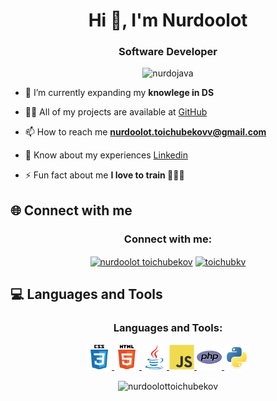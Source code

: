 <h1 align="center">Hi 👋, I'm Nurdoolot</h1>
<h3 align="center">Software Developer</h3>

<p align="center"> <img src="https://komarev.com/ghpvc/?username=nurdojava&label=Profile%20views&color=0e75b6&style=flat" alt="nurdojava" /> </p>

- 🔭 I’m currently expanding my **knowlege in DS**

- 👨‍💻 All of my projects are available at [GitHub](https://github.com/NurdoolotToichubekov)

- 📫 How to reach me **nurdoolot.toichubekovv@gmail.com**

- 📄 Know about my experiences [Linkedin](https://www.linkedin.com/in/nurdoolot-toichubekov/)

- ⚡ Fun fact about me **I love to train 🏋🏻‍♂️**

## 🌐 Connect with me
<h3 align="center">Connect with me:</h3>
<p align="center">
<a href="https://linkedin.com/in/nurdoolot toichubekov" target="blank"><img align="center" src="https://raw.githubusercontent.com/rahuldkjain/github-profile-readme-generator/master/src/images/icons/Social/linked-in-alt.svg" alt="nurdoolot toichubekov" height="30" width="40" /></a>
<a href="https://instagram.com/toichubkv" target="blank"><img align="center" src="https://raw.githubusercontent.com/rahuldkjain/github-profile-readme-generator/master/src/images/icons/Social/instagram.svg" alt="toichubkv" height="30" width="40" /></a>
</p>

## 💻 Languages and Tools
<h3 align="center">Languages and Tools:</h3>
<p align="center"> <a href="https://www.w3schools.com/css/" target="_blank" rel="noreferrer"> <img src="https://raw.githubusercontent.com/devicons/devicon/master/icons/css3/css3-original-wordmark.svg" alt="css3" width="40" height="40"/> </a> <a href="https://www.w3.org/html/" target="_blank" rel="noreferrer"> <img src="https://raw.githubusercontent.com/devicons/devicon/master/icons/html5/html5-original-wordmark.svg" alt="html5" width="40" height="40"/> </a> <a href="https://www.java.com" target="_blank" rel="noreferrer"> <img src="https://raw.githubusercontent.com/devicons/devicon/master/icons/java/java-original.svg" alt="java" width="40" height="40"/> </a> <a href="https://developer.mozilla.org/en-US/docs/Web/JavaScript" target="_blank" rel="noreferrer"> <img src="https://raw.githubusercontent.com/devicons/devicon/master/icons/javascript/javascript-original.svg" alt="javascript" width="40" height="40"/> </a> <a href="https://www.php.net" target="_blank" rel="noreferrer"> <img src="https://raw.githubusercontent.com/devicons/devicon/master/icons/php/php-original.svg" alt="php" width="40" height="40"/> </a> <a href="https://www.python.org" target="_blank" rel="noreferrer"> <img src="https://raw.githubusercontent.com/devicons/devicon/master/icons/python/python-original.svg" alt="python" width="40" height="40"/> </a>


</p>

<p align="center"><img align="center" src="https://github-readme-stats.vercel.app/api/top-langs?username=nurdoolottoichubekov&show_icons=true&locale=en&layout=compact" alt="nurdoolottoichubekov" /></p>
